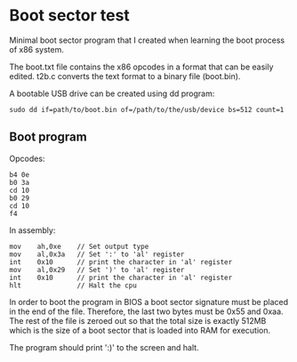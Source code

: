# Boot sector test
Minimal boot sector program that I created when learning the boot process of x86 system.

The boot.txt file contains the x86 opcodes in a format that can be easily edited. t2b.c converts the text format to a binary file (boot.bin).

A bootable USB drive can be created using dd program:
```
sudo dd if=path/to/boot.bin of=/path/to/the/usb/device bs=512 count=1
```

## Boot program
Opcodes:
```
b4 0e
b0 3a
cd 10
b0 29
cd 10
f4
```

In assembly:
```
mov    ah,0xe    // Set output type
mov    al,0x3a   // Set ':' to 'al' register
int    0x10      // print the character in 'al' register
mov    al,0x29   // Set ')' to 'al' register
int    0x10      // print the character in 'al' register
hlt              // Halt the cpu
```

In order to boot the program in BIOS a boot sector signature must be placed in the end of the file. Therefore, the last two bytes must be 0x55 and 0xaa.
The rest of the file is zeroed out so that the total size is exactly 512MB which is the size of a boot sector that is loaded into RAM for execution.

The program should print ':)' to the screen and halt.

